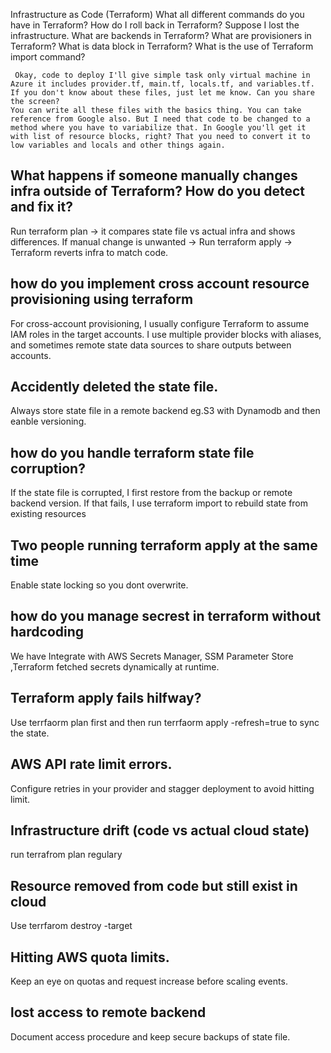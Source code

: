 Infrastructure as Code (Terraform)
    What all different commands do you have in Terraform?
    How do I roll back in Terraform? Suppose I lost the infrastructure.
    What are backends in Terraform?
    What are provisioners in Terraform?
    What is data block in Terraform?
    What is the use of Terraform import command?


     Okay, code to deploy I'll give simple task only virtual machine in Azure it includes provider.tf, main.tf, locals.tf, and variables.tf. If you don't know about these files, just let me know. Can you share the screen?
    You can write all these files with the basics thing. You can take reference from Google also. But I need that code to be changed to a method where you have to variabilize that. In Google you'll get it with list of resource blocks, right? That you need to convert it to low variables and locals and other things again.

## What happens if someone manually changes infra outside of Terraform? How do you detect and fix it?

Run terraform plan → it compares state file vs actual infra and shows differences.
If manual change is unwanted → Run terraform apply → Terraform reverts infra to match code.

## how do you implement cross account resource provisioning using terraform
For cross-account provisioning, I usually configure Terraform to assume IAM roles in the target accounts. I use multiple provider blocks with aliases, and sometimes remote state data sources to share outputs between accounts.

## Accidently deleted the state file.
Always store state file in a remote backend eg.S3 with Dynamodb and then eanble versioning.

## how do you handle terraform state file corruption?
If the state file is corrupted, I first restore from the backup or remote backend version. If that fails, I use terraform import to
rebuild state from existing resources

## Two people running terraform apply at the same time 
Enable state locking so you dont overwrite.

## how do you manage secrest in terraform without hardcoding

We have Integrate with AWS Secrets Manager, SSM Parameter Store ,Terraform fetched secrets dynamically at runtime.

## Terraform apply fails hilfway?
Use terrfaorm plan first and then run terrfaorm apply -refresh=true to sync the state.

## AWS API rate limit errors.
Configure retries in your provider and stagger deployment to avoid hitting limit.

## Infrastructure drift (code vs actual cloud state)
run terrafrom plan regulary 

## Resource removed from code but still exist in cloud 
Use terrfarom destroy -target 

## Hitting AWS quota limits.
Keep an eye on quotas and request increase before scaling events.

## lost access to remote backend 
Document access procedure and keep secure backups of state file.


